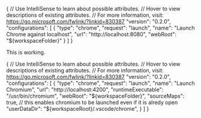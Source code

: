 {
    // Use IntelliSense to learn about possible attributes.
    // Hover to view descriptions of existing attributes.
    // For more information, visit: https://go.microsoft.com/fwlink/?linkid=830387
    "version": "0.2.0",
    "configurations": [
        {
            "type": "chrome",
            "request": "launch",
            "name": "Launch Chrome against localhost",
            "url": "http://localhost:8080",
            "webRoot": "${workspaceFolder}"
        }
    ]
}

This is working.

{
    // Use IntelliSense to learn about possible attributes.
    // Hover to view descriptions of existing attributes.
    // For more information, visit: https://go.microsoft.com/fwlink/?linkid=830387
    "version": "0.2.0",
    "configurations": [
        {
            "type": "chrome",
            "request": "launch",
            "name": "Launch Chromium",
            "url": "http://localhost:4200",
            "runtimeExecutable": "/usr/bin/chromium",
            "webRoot": "${workspaceFolder}",
            "sourceMaps": true,
            // this enables chromium to be launched even if it is alredy open
            "userDataDir": "${workspaceRoot}/.vscode/chrome",
        }
    ]
}
